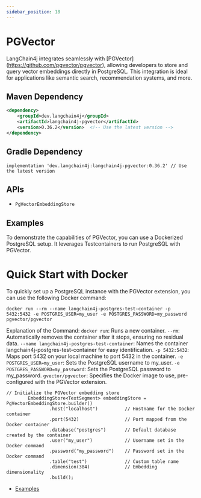 ```yaml
---
sidebar_position: 18
---
```


# PGVector

LangChain4j integrates seamlessly with [PGVector] (https://github.com/pgvector/pgvector), allowing developers to store and query vector embeddings directly in PostgreSQL. This integration is ideal for applications like semantic search, recommendation systems, and more.


## Maven Dependency

```xml
<dependency>
    <groupId>dev.langchain4j</groupId>
    <artifactId>langchain4j-pgvector</artifactId>
    <version>0.36.2</version>  <!-- Use the latest version -->
</dependency>
```

## Gradle Dependency

```implementation 'dev.langchain4j:langchain4j-pgvector:0.36.2' // Use the latest version```

## APIs

- `PgVectorEmbeddingStore`


## Examples
To demonstrate the capabilities of PGVector, you can use a Dockerized PostgreSQL setup. It leverages Testcontainers to run PostgreSQL with PGVector.

# Quick Start with Docker
To quickly set up a PostgreSQL instance with the PGVector extension, you can use the following Docker command:
```
docker run --rm --name langchain4j-postgres-test-container -p 5432:5432 -e POSTGRES_USER=my_user -e POSTGRES_PASSWORD=my_password pgvector/pgvector
```

Explanation of the Command:
```docker run```: Runs a new container.
```--rm```: Automatically removes the container after it stops, ensuring no residual data.
```--name langchain4j-postgres-test-container```: Names the container langchain4j-postgres-test-container for easy identification.
```-p 5432:5432```: Maps port 5432 on your local machine to port 5432 in the container.
```-e POSTGRES_USER=my_user```: Sets the PostgreSQL username to my_user.
```-e POSTGRES_PASSWORD=my_password```: Sets the PostgreSQL password to my_password.
```gvector/pgvector```: Specifies the Docker image to use, pre-configured with the PGVector extension.

```
// Initialize the PGVector embedding store
        EmbeddingStore<TextSegment> embeddingStore = PgVectorEmbeddingStore.builder()
                .host("localhost")          // Hostname for the Docker container
                .port(5432)                 // Port mapped from the Docker container
                .database("postgres")       // Default database created by the container
                .user("my_user")            // Username set in the Docker command
                .password("my_password")    // Password set in the Docker command
                .table("test")              // Custom table name
                .dimension(384)             // Embedding dimensionality
                .build();
```

- [Examples](https://github.com/langchain4j/langchain4j-examples/tree/main/pgvector-example/src/main/java)
